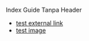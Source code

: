 Index Guide Tanpa Header

- [test external link](/guide/test-external-link.html)
- [test image](/guide/test-images.html)